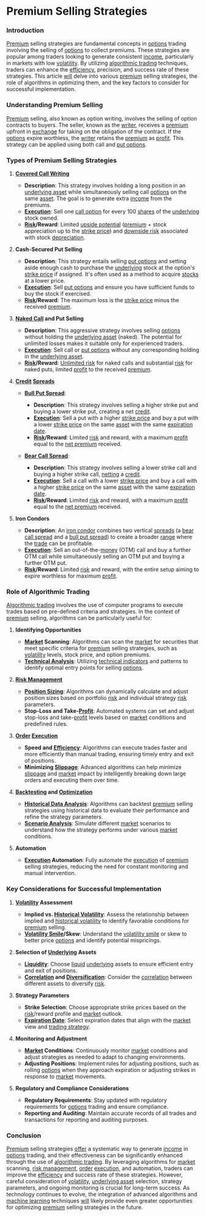 # Premium Selling Strategies

### Introduction
[Premium](../p/premium.md) selling strategies are fundamental concepts in [options](../o/options.md) trading involving the selling of [options](../o/options.md) to collect premiums. These strategies are popular among traders looking to generate consistent [income](../i/income.md), particularly in markets with low [volatility](../v/volatility.md). By utilizing [algorithmic trading](../a/algorithmic_trading.md) techniques, traders can enhance the [efficiency](../e/efficiency.md), precision, and success rate of these strategies. This article [will](../w/will.md) delve into various [premium](../p/premium.md) selling strategies, the role of algorithms in optimizing them, and the key factors to consider for successful implementation.

### Understanding Premium Selling
[Premium](../p/premium.md) selling, also known as option writing, involves the selling of option contracts to buyers. The seller, known as the [writer](../w/writer.md), receives a [premium](../p/premium.md) upfront in [exchange](../e/exchange.md) for taking on the obligation of the contract. If the [options](../o/options.md) expire worthless, the [writer](../w/writer.md) retains the [premium](../p/premium.md) as [profit](../p/profit.md). This strategy can be applied using both call and [put options](../p/put_options.md).

### Types of Premium Selling Strategies
1. **[Covered Call Writing](../c/covered_call_writing.md)**
    - **Description**: This strategy involves holding a long position in an [underlying asset](../u/underlying_asset.md) while simultaneously selling call [options](../o/options.md) on the same [asset](../a/asset.md). The goal is to generate extra [income](../i/income.md) from the premiums.
    - **[Execution](../e/execution.md)**: Sell one [call option](../c/call_option.md) for every 100 [shares](../s/shares.md) of the [underlying](../u/underlying.md) stock owned.
    - **[Risk](../r/risk.md)/Reward**: Limited [upside potential](../u/upside_potential_in_trading.md) ([premium](../p/premium.md) + stock appreciation up to the [strike price](../s/strike_price.md)) and [downside risk](../d/downside_risk.md) associated with stock [depreciation](../d/depreciation.md).
  
2. **Cash-Secured Put Selling**
    - **Description**: This strategy entails selling [put options](../p/put_options.md) and setting aside enough cash to purchase the [underlying](../u/underlying.md) stock at the option's [strike price](../s/strike_price.md) if assigned. It's often used as a method to acquire [stocks](../s/stock.md) at a lower price.
    - **[Execution](../e/execution.md)**: Sell [put options](../p/put_options.md) and ensure you have sufficient funds to buy the stock if exercised.
    - **[Risk](../r/risk.md)/Reward**: The maximum loss is the [strike price](../s/strike_price.md) minus the received [premium](../p/premium.md).

3. **[Naked Call](../n/naked_call.md) and Put Selling**
    - **Description**: This aggressive strategy involves selling [options](../o/options.md) without holding the [underlying asset](../u/underlying_asset.md) (naked). The potential for unlimited losses makes it suitable only for experienced traders.
    - **[Execution](../e/execution.md)**: Sell call or [put options](../p/put_options.md) without any corresponding holding in the [underlying asset](../u/underlying_asset.md).
    - **[Risk](../r/risk.md)/Reward**: [Unlimited risk](../u/unlimited_risk.md) for naked calls and substantial [risk](../r/risk.md) for naked puts, limited [profit](../p/profit.md) to the received [premium](../p/premium.md).

4. **[Credit](../c/credit.md) [Spreads](../s/spreads.md)**
    - **[Bull Put Spread](../b/bull_put_spread.md)**:
      - **Description**: This strategy involves selling a higher strike put and buying a lower strike put, creating a net [credit](../c/credit.md).
      - **[Execution](../e/execution.md)**: Sell a put with a higher [strike price](../s/strike_price.md) and buy a put with a lower [strike price](../s/strike_price.md) on the same [asset](../a/asset.md) with the same [expiration date](../e/expiration_date.md).
      - **[Risk](../r/risk.md)/Reward**: Limited [risk](../r/risk.md) and reward, with a maximum [profit](../p/profit.md) equal to the [net premium](../n/net_premium.md) received.

    - **[Bear Call Spread](../b/bear_call_spread.md)**:
      - **Description**: This strategy involves selling a lower strike call and buying a higher strike call, [netting](../n/netting.md) a [credit](../c/credit.md).
      - **[Execution](../e/execution.md)**: Sell a call with a lower [strike price](../s/strike_price.md) and buy a call with a higher [strike price](../s/strike_price.md) on the same [asset](../a/asset.md) with the same [expiration date](../e/expiration_date.md).
      - **[Risk](../r/risk.md)/Reward**: Limited [risk](../r/risk.md) and reward, with a maximum [profit](../p/profit.md) equal to the [net premium](../n/net_premium.md) received.
      
5. **Iron Condors**
    - **Description**: An [iron condor](../i/iron_condor.md) combines two vertical [spreads](../s/spreads.md) (a [bear call spread](../b/bear_call_spread.md) and a [bull put spread](../b/bull_put_spread.md)) to create a broader [range](../r/range.md) where the [trade](../t/trade.md) can be profitable.
    - **[Execution](../e/execution.md)**: Sell an out-of-the-[money](../m/money.md) (OTM) call and buy a further OTM call while simultaneously selling an OTM put and buying a further OTM put.
    - **[Risk](../r/risk.md)/Reward**: Limited [risk](../r/risk.md) and reward, with the entire setup aiming to expire worthless for maximum [profit](../p/profit.md).

### Role of Algorithmic Trading
[Algorithmic trading](../a/algorithmic_trading.md) involves the use of computer programs to execute trades based on pre-defined criteria and strategies. In the context of [premium](../p/premium.md) selling, algorithms can be particularly useful for:

1. **Identifying Opportunities**
    - **[Market](../m/market.md) Scanning**: Algorithms can scan the [market](../m/market.md) for securities that meet specific criteria for [premium](../p/premium.md) selling strategies, such as [volatility](../v/volatility.md) levels, stock price, and option premiums.
    - **[Technical Analysis](../t/technical_analysis.md)**: Utilizing [technical indicators](../t/technical_indicators.md) and patterns to identify optimal entry points for selling [options](../o/options.md).

2. **[Risk Management](../r/risk_management.md)**
    - **[Position Sizing](../p/position_sizing.md)**: Algorithms can dynamically calculate and adjust position sizes based on portfolio [risk](../r/risk.md) and individual strategy [risk](../r/risk.md) parameters.
    - **Stop-Loss and Take-[Profit](../p/profit.md)**: Automated systems can set and adjust stop-loss and take-[profit](../p/profit.md) levels based on [market](../m/market.md) conditions and predefined rules.

3. **[Order](../o/order.md) [Execution](../e/execution.md)**
    - **Speed and [Efficiency](../e/efficiency.md)**: Algorithms can execute trades faster and more efficiently than manual trading, ensuring timely entry and exit of positions.
    - **Minimizing [Slippage](../s/slippage.md)**: Advanced algorithms can help minimize [slippage](../s/slippage.md) and [market](../m/market.md) impact by intelligently breaking down large orders and executing them over time.

4. **[Backtesting](../b/backtesting.md) and [Optimization](../o/optimization.md)**
    - **[Historical Data Analysis](../h/historical_data_analysis.md)**: Algorithms can backtest [premium](../p/premium.md) selling strategies using historical data to evaluate their performance and refine the strategy parameters.
    - **[Scenario Analysis](../s/scenario_analysis.md)**: Simulate different [market](../m/market.md) scenarios to understand how the strategy performs under various [market](../m/market.md) conditions.

5. **Automation**
    - **[Execution](../e/execution.md) Automation**: Fully automate the [execution](../e/execution.md) of [premium](../p/premium.md) selling strategies, reducing the need for constant monitoring and manual intervention.

### Key Considerations for Successful Implementation
1. **[Volatility](../v/volatility.md) Assessment**
    - **Implied vs. [Historical Volatility](../h/historical_volatility.md)**: Assess the relationship between implied and [historical volatility](../h/historical_volatility.md) to identify favorable conditions for [premium](../p/premium.md) selling.
    - **[Volatility Smile](../v/volatility_smile.md)/Skew**: Understand the [volatility smile](../v/volatility_smile.md) or skew to better price [options](../o/options.md) and identify potential mispricings.

2. **Selection of [Underlying](../u/underlying.md) Assets**
    - **[Liquidity](../l/liquidity.md)**: Choose [liquid](../l/liquid.md) [underlying](../u/underlying.md) assets to ensure efficient entry and exit of positions.
    - **[Correlation](../c/correlation.md) and [Diversification](../d/diversification.md)**: Consider the [correlation](../c/correlation.md) between different assets to diversify [risk](../r/risk.md).

3. **Strategy Parameters**
    - **Strike Selection**: Choose appropriate strike prices based on the [risk](../r/risk.md)/reward profile and [market](../m/market.md) outlook.
    - **[Expiration Date](../e/expiration_date.md)**: Select expiration dates that align with the [market](../m/market.md) view and [trading strategy](../t/trading_strategy.md).

4. **Monitoring and Adjustment**
    - **[Market](../m/market.md) Conditions**: Continuously monitor [market](../m/market.md) conditions and adjust strategies as needed to adapt to changing environments.
    - **Adjusting Positions**: Implement rules for adjusting positions, such as rolling [options](../o/options.md) when they approach expiration or adjusting strikes in response to [market](../m/market.md) movements.

5. **Regulatory and Compliance Considerations**
    - **Regulatory Requirements**: Stay updated with regulatory requirements for [options](../o/options.md) trading and ensure compliance.
    - **Reporting and Auditing**: Maintain accurate records of all trades and transactions for reporting and auditing purposes.

### Conclusion
[Premium](../p/premium.md) selling strategies [offer](../o/offer.md) a systematic way to generate [income](../i/income.md) in [options](../o/options.md) trading, and their effectiveness can be significantly enhanced through the use of [algorithmic trading](../a/algorithmic_trading.md). By leveraging algorithms for [market](../m/market.md) scanning, [risk management](../r/risk_management.md), [order](../o/order.md) [execution](../e/execution.md), and automation, traders can improve the [efficiency](../e/efficiency.md) and success rate of these strategies. However, careful consideration of [volatility](../v/volatility.md), [underlying asset](../u/underlying_asset.md) selection, strategy parameters, and ongoing monitoring is crucial for long-term success. As technology continues to evolve, the integration of advanced algorithms and [machine learning](../m/machine_learning.md) techniques [will](../w/will.md) likely provide even greater opportunities for optimizing [premium](../p/premium.md) selling strategies in the future.
